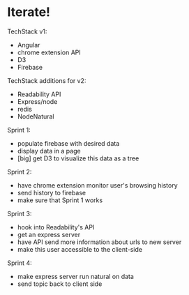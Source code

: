 # Iterate!

TechStack v1:
+ Angular
+ chrome extension API
+ D3
+ Firebase

TechStack additions for v2:
+ Readability API
+ Express/node
+ redis
+ NodeNatural

Sprint 1:
- populate firebase with desired data
- display data in a page
- [big] get D3 to visualize this data as a tree

Sprint 2:
- have chrome extension monitor user's browsing history
- send history to firebase
- make sure that Sprint 1 works

Sprint 3:
- hook into Readability's API
- get an express server
- have API send more information about urls to new server
- make this user accessible to the client-side

Sprint 4:
- make express server run natural on data
- send topic back to client side